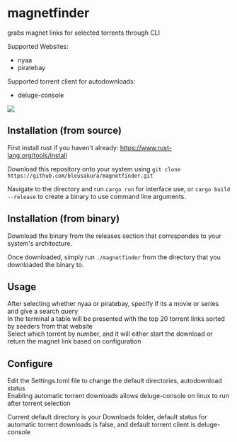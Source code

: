 # magnetfinder
grabs magnet links for selected torrents through CLI

Supported Websites:
- nyaa 
- piratebay

Supported torrent client for autodownloads:
- deluge-console

![](https://i.imgur.com/AVu6GnT.png)

## Installation (from source)
First install rust if you haven't already: https://www.rust-lang.org/tools/install

Download this repository onto your system using ```git clone https://github.com/bleusakura/magnetfinder.git```

Navigate to the directory and run ```cargo run``` for interface use, or ```cargo build --release``` to create a binary to use command line arguments.

## Installation (from binary)
Download the binary from the releases section that correspondes to your system's architecture.

Once downloaded, simply run ```./magnetfinder``` from the directory that you downloaded the binary to.

## Usage
After selecting whether nyaa or piratebay, specify if its a movie or series and give a search query<br/>
In the terminal a table will be presented with the top 20 torrent links sorted by seeders from that website<br/>
Select which torrent by number, and it will either start the download or return the magnet link based on configuration<br/>

## Configure
Edit the Settings.toml file to change the default directories, autodownload status<br/>
Enabling automatic torrent downloads allows deluge-console on linux to run after torrent selection<br/>

Current default directory is your Downloads folder, default status for automatic torrent downloads is false, and default torrent client is deluge-console
